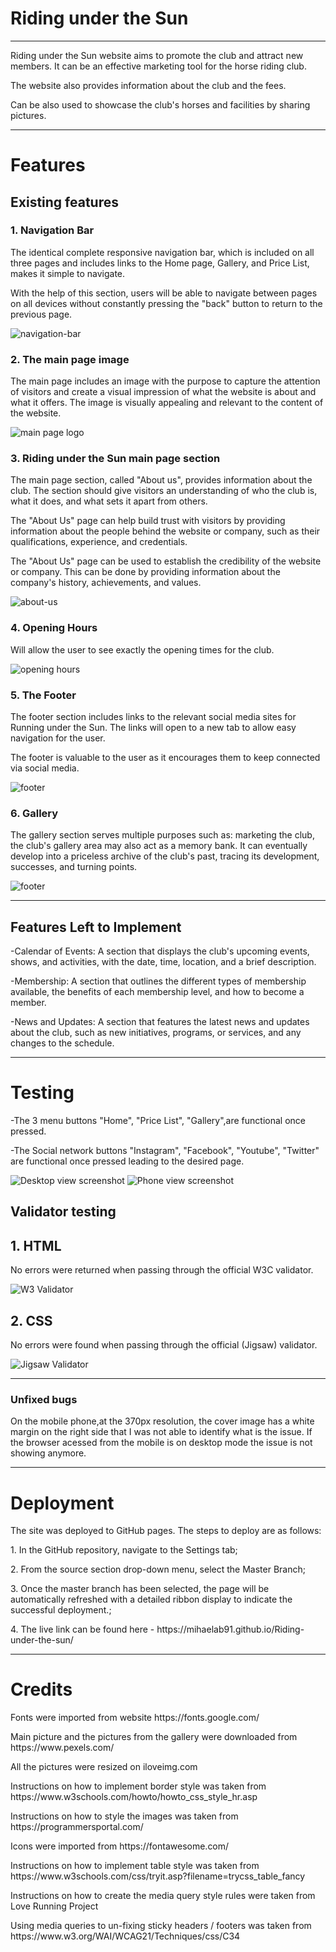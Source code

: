 <h1>Riding under the Sun</h1>
<hr>
<p>Riding under the Sun website aims to promote the club and attract new members. It can be an effective marketing tool for the horse riding club.</p>
<p>The website also provides information about the club and the fees.</p>
<p>Can be also used to showcase the club's horses and facilities by sharing pictures.</p>
<hr>
<h1>Features</h1>
<h2>Existing features</h2>
<h3> 1. Navigation Bar</h3>
<p>The identical complete responsive navigation bar, which is included on all three pages and includes links to the Home page, Gallery, and Price List, makes it simple to navigate.</p>
<p>With the help of this section, users will be able to navigate between pages on all devices without constantly pressing the "back" button to return to the previous page.</p>
 <img src="assets/images-readme/navigation bar.png" alt="navigation-bar">

 <h3>2. The main page image</h3>
 <p>The main page includes an image with the purpose to capture the attention of visitors and create a visual impression of what the website is about and what it offers. The image is visually appealing and relevant to the content of the website.</p>
  <img src="assets/images-readme/main-page-logo.png" alt="main page logo">

<h3> 3. Riding under the Sun main page section</h3>
<p>The main page section, called "About us", provides information about the club. The section should give visitors an understanding of who the club is, what it does, and what sets it apart from others. </p>
<p>The "About Us" page can help build trust with visitors by providing information about the people behind the website or company, such as their qualifications, experience, and credentials.</p>
<p>The "About Us" page can be used to establish the credibility of the website or company. This can be done by providing information about the company's history, achievements, and values.</p>
<img src="assets/images-readme/about-us.png" alt="about-us">

<h3> 4. Opening Hours</h3>
<p>Will allow the user to see exactly the opening times for the club.</p>
<img src="assets/images-readme/opening-hours.png" alt="opening hours">

<h3>5. The Footer</h3>
<p>The footer section includes links to the relevant social media sites for Running under the Sun. The links will open to a new tab to allow easy navigation for the user.</p>
<p>The footer is valuable to the user as it encourages them to keep connected via social media.</p>
<img src="assets/images-readme/footer.png" alt="footer">

<h3>6. Gallery</h3>
<p>The gallery section serves multiple purposes such as: marketing the club, the club's gallery area may also act as a memory bank. It can eventually develop into a priceless archive of the club's past, tracing its development, successes, and turning points.</p>
<img src="assets/images-readme/gallery.png" alt="footer">
<hr>
<h2>Features Left to Implement</h2>
<p>-Calendar of Events: A section that displays the club's upcoming events, shows, and activities, with the date, time, location, and a brief description.</p>
<p>-Membership: A section that outlines the different types of membership available, the benefits of each membership level, and how to become a member.</p>
<p>-News and Updates: A section that features the latest news and updates about the club, such as new initiatives, programs, or services, and any changes to the schedule.</p>
<hr>
<h1>Testing</h1>
<p>-The 3 menu buttons "Home", "Price List", "Gallery",are functional once pressed.</p>
<p>-The Social network buttons "Instagram", "Facebook", "Youtube", "Twitter" are functional once pressed leading to the desired page.</p>
<img src="assets/images-readme/desktop-screenshot.png" alt="Desktop view screenshot">
<img src="assets/images-readme/phone-screenshot.png" alt="Phone view screenshot">
<h2>Validator testing</h2>
<h2>1. HTML</h2>
<p>No errors were returned when passing through the official W3C validator.</p>
<img src="assets/images-readme/W3 Validator.png" alt="W3 Validator">
<h2>2. CSS</h2>
<p>No errors were found when passing through the official (Jigsaw) validator.</p>
<img src="assets/images-readme/Jigsaw validator.png" alt="Jigsaw Validator">
<hr>
<h3>Unfixed bugs</h3>
<p>On the mobile phone,at the 370px resolution, the cover image has a white margin on the right side that I was not able to identify what is the issue. If the browser acessed from the mobile is on desktop mode the issue is not showing anymore.</p>
<hr>
<h1>Deployment</h1>
<p></p>The site was deployed to GitHub pages. The steps to deploy are as follows:<p>
<p>1. In the GitHub repository, navigate to the Settings tab;</p>
<p>2. From the source section drop-down menu, select the Master Branch;</p>
<p>3. Once the master branch has been selected, the page will be automatically refreshed with a detailed ribbon display to indicate the successful deployment.;</p>
<p>4. The live link can be found here - https://mihaelab91.github.io/Riding-under-the-sun/</p>
<hr>
<h1>Credits</h1>
<p>Fonts were imported from website https://fonts.google.com/</p>
<p>Main picture and the pictures from the gallery were downloaded from https://www.pexels.com/</p>
<p>All the pictures were resized on iloveimg.com</p>
<p>Instructions on how to implement border style was taken from https://www.w3schools.com/howto/howto_css_style_hr.asp</p>
<p>Instructions on how to style the images was taken from  https://programmersportal.com/</p>
<p>Icons were imported from https://fontawesome.com/</p>
<p>Instructions on how to implement table style was taken from https://www.w3schools.com/css/tryit.asp?filename=trycss_table_fancy</p>
<p>Instructions on how to create the media query style rules were taken from Love Running Project </p>
<p>Using media queries to un-fixing sticky headers / footers was taken from https://www.w3.org/WAI/WCAG21/Techniques/css/C34</p>



